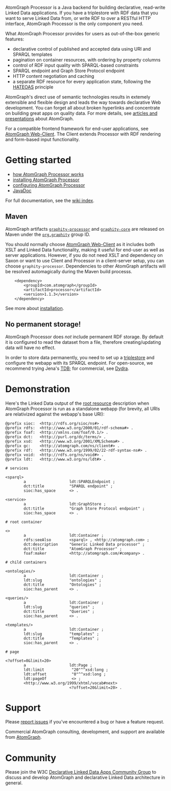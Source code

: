AtomGraph Processor is a Java backend for building declarative, read-write Linked Data applications. If you have a triplestore with RDF data that you want to serve Linked Data from, or write RDF to over a RESTful HTTP interface, AtomGraph Processor is the only component you need.

What AtomGraph Processor provides for users as out-of-the-box generic features:
* declarative control of published and accepted data using URI and SPARQL templates
* pagination on container resources, with ordering by property columns
* control of RDF input quality with SPARQL-based constraints
* SPARQL endpoint and Graph Store Protocol endpoint
* HTTP content negotiation and caching
* a separate RDF resource for every application state, following the [HATEOAS](http://en.wikipedia.org/wiki/HATEOAS) principle

AtomGraph's direct use of semantic technologies results in extemely extensible and flexible design and leads the way towards declarative Web development. You can forget all about broken hyperlinks and concentrate on building great apps on quality data. For more details, see [articles and presentations](../../wiki/Articles-and-presentations) about AtomGraph.

For a compatible frontend framework for end-user applications, see [AtomGraph Web-Client](../../../Web-Client). The Client extends Processor with RDF rendering and form-based input functionality.

Getting started
===============

* [how AtomGraph Processor works](../../wiki/How-Processor-works)
* [installing AtomGraph Processor](../../wiki/Installation)
* [configuring AtomGraph Processor](../../wiki/Configuration)
* [JavaDoc](http://graphity.github.io/graphity-processor/apidocs)

For full documentation, see the [wiki index](../../wiki).

Maven
-----

AtomGraph artifacts [`graphity-processor`](http://search.maven.org/#browse%7C2124019457) and [`graphity-core`](http://search.maven.org/#browse%7C57568460) are
released on Maven under the [`org.graphity`](http://search.maven.org/#browse%7C1400901156) group ID.

You should normally choose [AtomGraph Web-Client](../../../Web-Client) as it includes both XSLT and Linked Data functionality, making it useful for end-user as
well as server applications. However, if you do not need XSLT and dependency on Saxon or want to use Client and Processor in a client-server setup, you
can choose `graphity-processor`. Dependencies to other AtomGraph artifacts will be resolved automagically during the Maven build processs. 

        <dependency>
            <groupId>com.atomgraph</groupId>
            <artifactId>processor</artifactId>
            <version>1.1.3</version>
        </dependency>        

See more about [installation](../../wiki/Installation).

No permanent storage!
---------------------

AtomGraph Processor does *not* include permanent RDF storage. By default it is configured to read the dataset from a file, therefore creating/updating data will have no effect.

In order to store data permanently, you need to set up a [triplestore](http://en.wikipedia.org/wiki/Triplestore) and configure the webapp with its SPARQL endpoint.
For open-source, we recommend trying Jena's [TDB](http://jena.apache.org/documentation/tdb/); for commercial, see [Dydra](http://dydra.com).

Demonstration
=============

Here's the Linked Data output of the [root resource](../../wiki/Document-hierarchy) description when AtomGraph Processor is run as a standalone webapp (for
brevity, all URIs are relativized against the webapp's base URI):

```
@prefix sioc:  <http://rdfs.org/sioc/ns#> .
@prefix rdfs:  <http://www.w3.org/2000/01/rdf-schema#> .
@prefix foaf:  <http://xmlns.com/foaf/0.1/> .
@prefix dct:   <http://purl.org/dc/terms/> .
@prefix xsd:   <http://www.w3.org/2001/XMLSchema#> .
@prefix gc:    <http://atomgraph.com/ns/client#> .
@prefix rdf:   <http://www.w3.org/1999/02/22-rdf-syntax-ns#> .
@prefix void:  <http://rdfs.org/ns/void#> .
@prefix ldt:   <http://www.w3.org/ns/ldt#> .

# services

<sparql>
        a                   ldt:SPARQLEndpoint ;
        dct:title           "SPARQL endpoint" ;
        sioc:has_space      <> .

<service>
        a                   ldt:GraphStore ;
        dct:title           "Graph Store Protocol endpoint" ;
        sioc:has_space      <> .

# root container

<>
        a                   ldt:Container ;
        rdfs:seeAlso        <sparql> , <http://atomgraph.com> ;
        dct:description     "Generic Linked Data processor" ;
        dct:title           "AtomGraph Processor" ;
        foaf:maker          <http://atomgraph.com/#company> .

# child containers

<ontologies/>
        a                   ldt:Container ;
        ldt:slug            "ontologies" ;
        dct:title           "Ontologies" ;
        sioc:has_parent     <> .

<queries/>
        a                   ldt:Container ;
        ldt:slug            "queries" ;
        dct:title           "Queries" ;
        sioc:has_parent     <> .

<templates/>
        a                   ldt:Container ;
        ldt:slug            "templates" ;
        dct:title           "Templates" ;
        sioc:has_parent     <> .

# page

<?offset=0&limit=20>
        a                   ldt:Page ;
        ldt:limit            "20"^^xsd:long ;
        ldt:offset           "0"^^xsd:long ;
        ldt:pageOf           <> ;
        <http://www.w3.org/1999/xhtml/vocab#next>
                            <?offset=20&limit=20> .
```

Support
=======

Please [report issues](../../issues) if you've encountered a bug or have a feature request.

Commercial AtomGraph consulting, development, and support are available from [AtomGraph](http://atomgraph.com).

Community
=========

Please join the W3C [Declarative Linked Data Apps Community Group](http://www.w3.org/community/declarative-apps/) to discuss
and develop AtomGraph and declarative Linked Data architecture in general.
